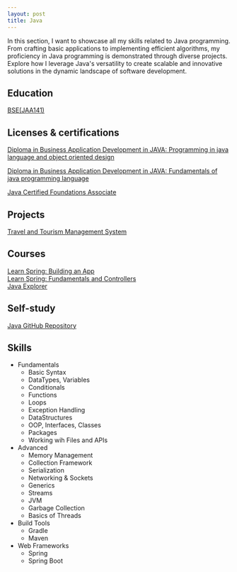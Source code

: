 ```yaml
---
layout: post
title: Java
---
```


In this section, I want to showcase all my skills related to Java programming. From crafting basic applications to implementing efficient algorithms, my proficiency in Java programming is demonstrated through diverse projects. Explore how I leverage Java's versatility to create scalable and innovative solutions in the dynamic landscape of software development.

## Education

[BSE(JAA141)](/education/bse/#JAA141)

## Licenses & certifications

[Diploma in Business Application Development in JAVA: Programming in java language and object oriented design](/licenses-and-certifications/#certification-diploma-java-specialization-modulo-2)  

[Diploma in Business Application Development in JAVA: Fundamentals of java programming language](/licenses-and-certifications/#certification-diploma-java-specialization-modulo-1)  

[Java Certified Foundations Associate](/licenses-and-certifications/#java-foundations-associate)

## Projects

[Travel and Tourism Management System][project-travel-and-tourism-management-system]

## Courses

[Learn Spring: Building an App][course-java-spring-building-an-app]  
[Learn Spring: Fundamentals and Controllers][course-java-spring-fundamentals&controllers]  
[Java Explorer][course-java-explorer]

## Self-study

[Java GitHub Repository][github-exercises]

## Skills

- Fundamentals
  - Basic Syntax
  - DataTypes, Variables
  - Conditionals
  - Functions
  - Loops
  - Exception Handling
  - DataStructures
  - OOP, Interfaces, Classes
  - Packages
  - Working wih Files and APIs
- Advanced
  - Memory Management
  - Collection Framework
  - Serialization
  - Networking & Sockets
  - Generics
  - Streams
  - JVM
  - Garbage Collection
  - Basics of Threads
- Build Tools
  - Gradle
  - Maven
- Web Frameworks
  - Spring
  - Spring Boot

[github-exercises]: https://github.com/it-moisesmoreno/Java
[course-java-explorer]: https://drive.google.com/file/d/1hzRdFJnZonN1Dipzka36X8InxogQxrj3/view?usp=drive_link
[course-java-spring-fundamentals&controllers]: https://drive.google.com/file/d/1aqlGjYzrNlssUwAGKqLI5tBCde1jg2yT/view?usp=drive_link
[course-java-spring-building-an-app]: https://drive.google.com/file/d/1xJPzNPnvaNOIR6NDnT3gti9PeMBEYivR/view?usp=drive_link
[project-travel-and-tourism-management-system]: https://youtu.be/HpIUVlOHF3A
